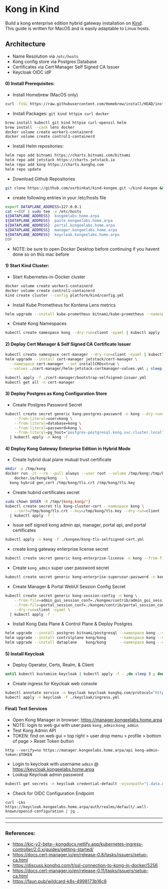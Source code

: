 # Kong in Kind
Build a kong enterprise edition hybrid gateway installation on [Kind](https://kind.sigs.k8s.io).    
This guide is written for MacOS and is easily adaptable to Linux hosts.    

## Architecture
  - Name Resolution via `/etc/hosts`    
  - Kong config store via Postgres Database    
  - Certificates via Cert Manager Self Signed CA Issuer   
  - Keycloak OIDC idP
    
#### 0) Install Prerequisites:
  - Install Homebrew (MacOS only)
```sh
curl -fsSL https://raw.githubusercontent.com/Homebrew/install/HEAD/install.sh | bash
```
  - Install Packages: `git kind httpie curl docker`    
```sh
brew install kubectl git kind httpie curl-openssl helm
brew install --cask lens docker
docker volume create worker1-containerd
docker volume create control1-containerd
```
  - Install Helm repositories:  
```sh
helm repo add bitnami https://charts.bitnami.com/bitnami
helm repo add jetstack https://charts.jetstack.io
helm repo add kong https://charts.konghq.com
helm repo update
```
  - Download Github Repositories  
```sh
git clone https://github.com/usrbinkat/kind-kongee.git ~/kind-kongee && cd ~/kind-kongee
```
  - create following entries in your /etc/hosts file    
```sh
export DATAPLANE_ADDRESS=127.0.0.1
cat <<EOF | sudo tee -a /etc/hosts
${DATAPLANE_ADDRESS}  kongeelabs.home.arpa
${DATAPLANE_ADDRESS}  paste.kongeelabs.home.arpa
${DATAPLANE_ADDRESS}  portal.kongeelabs.home.arpa
${DATAPLANE_ADDRESS}  manager.kongeelabs.home.arpa
${DATAPLANE_ADDRESS}  keycloak.kongeelabs.home.arpa
EOF
```
  - NOTE: be sure to open Docker Desktop before continuing if you havent done so on this mac before

#### 1) Start Kind Cluster:
  - Start Kubernetes-in-Docker cluster
```sh
docker volume create worker1-containerd
docker volume create control1-containerd
kind create cluster --config platform/kind/config.yml
```
  - Install Kube Prometheus for Kontena Lens metrics
```sh
helm upgrade --install kube-prometheus bitnami/kube-prometheus --namespace prometheus --create-namespace
```
  - Create Kong Namespaces
```sh
kubectl create namespace kong --dry-run=client -oyaml | kubectl apply -f -
```
    
#### 2) Deploy Cert Manager & Self Signed CA Certificate Issuer
```sh
kubectl create namespace cert-manager --dry-run=client -oyaml | kubectl apply -f -
helm upgrade --install cert-manager jetstack/cert-manager \
  --namespace cert-manager --set installCRDs=true \
  --values ./cert-manager/helm-jetstack-certmanager-values.yml ; sleep 4
```
```sh
kubectl apply -f ./cert-manager/bootstrap-selfsigned-issuer.yml
kubectl get all -n cert-manager
```

#### 3) Deploy Postgres as Kong Configuration Store
  - Create Postgres Password Secret
```sh
kubectl create secret generic kong-postgres-password -n kong --dry-run=client -oyaml \
    --from-literal=user=kong \
    --from-literal=database=kong \
    --from-literal=password=kong \
    --from-literal=pg_host="postgres-postgresql.kong.svc.cluster.local" \
  | kubectl apply -n kong -f -
```
    
#### 4) Deploy Kong Gateway Enterprise Edition in Hybrid Mode
  - Create hybrid dual plane mutual trust certificate
```sh
mkdir -p /tmp/kong
docker run -it --rm --pull always --user root --volume /tmp/kong:/tmp/kong:z \
    docker.io/kong/kong -- \
  kong hybrid gen_cert /tmp/kong/tls.crt /tmp/kong/tls.key
```
  - Create hubrid certificates secret
```sh
sudo chown $USER -R /tmp/{kong,kong/*}
kubectl create secret tls kong-cluster-cert --namespace kong \
    --cert=/tmp/kong/tls.crt --key=/tmp/kong/tls.key --dry-run=client -oyaml \
  | kubectl apply -f -
```
  - Issue self signed kong admin api, manager, portal api, and portal certificates
```sh
kubectl apply -n kong -f ./kongee/kong-tls-selfsigned-cert.yml
```
  - create kong gateway enterprise license secret
```sh
kubectl create secret generic kong-enterprise-license -n kong --from-file=license=${HOME}/.kong-license-data/license.json --dry-run=client -oyaml | kubectl apply -n kong -f -
```
  - Create `kong_admin` super user password secret
```sh
kubectl create secret generic kong-enterprise-superuser-password -n kong --from-literal=password='kong_admin' --dry-run=client -oyaml | kubectl apply -n kong -f -
```
  - Create Manager & Portal WebUI Session Config Secret
```sh
kubectl create secret generic kong-session-config -n kong \
    --from-file=admin_gui_session_conf=./kongee/contrib/admin_gui_session_conf \
    --from-file=portal_session_conf=./kongee/contrib/portal_session_conf \
    --dry-run=client -oyaml \
  | kubectl apply -f -
```
  - Install Kong Data Plane & Control Plane & Deploy Postgres
```sh
helm upgrade --install postgres bitnami/postgresql --namespace kong --values ./postgres/values.yml
helm upgrade --install controlplane kong/kong      --namespace kong --values ./kongee/controlplane.yml
helm upgrade --install dataplane    kong/kong      --namespace kong --values ./kongee/dataplane.yml
```
    
#### 5) Install Keycloak
  - Deploy Operator, Certs, Realm, & Client
```sh
until kubectl kustomize keycloak | kubectl apply -f - ;do sleep 3 ; done
```
  - Create ingress for Keycloak web console
```sh 
kubectl annotate service -n keycloak keycloak konghq.com/protocol="https"
kubectl apply -n keycloak -f ./keycloak/ingress.yml 
```

#### Final) Test Services
  - Open Kong Manager in browser: https://manager.kongeelabs.home.arpa    
  - NOTE: login to web gui with user:pass `kong_admin`:`kong_admin`
  - Test Kong Admin API
  - TOKEN: find on web gui > top right > user drop menu > profile > bottom of page > Reset Token button
```
http --verify=no https://manager.kongeelabs.home.arpa/api kong-admin-token:$TOKEN
```
  - Login to keycloak with username `admin` @ https://keycloak.kongeelabs.home.arpa
  - Lookup Keycloak admin password
```sh
kubectl get secrets -n keycloak credential-default -ojsonpath="{.data.ADMIN_PASSWORD}" | base64 -d ;echo;echo
```
  - Check for OIDC Configuration Endpoint
```
curl -Lks https://keycloak.kongeelabs.home.arpa/auth/realms/default/.well-known/openid-configuration | jq .
```
      
-------------------------
-------------------------
### References:
  - https://kic-v2-beta--kongdocs.netlify.app/kubernetes-ingress-controller/2.0.x/guides/getting-started/    
  - https://docs.cert-manager.io/en/release-0.8/tasks/issuers/setup-ca.html    
  - https://discuss.konghq.com/t/ssl-connection-to-kong-in-docker/5256    
  - https://docs.cert-manager.io/en/release-0.11/tasks/issuers/setup-ca.html    
  - https://faun.pub/wildcard-k8s-4998173b16c8
